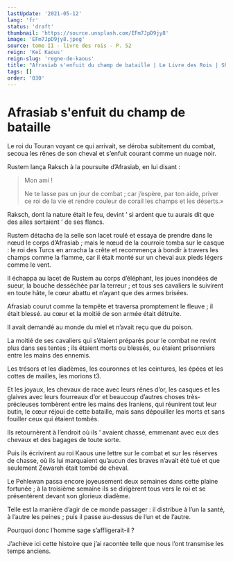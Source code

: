 ```yaml
---
lastUpdate: '2021-05-12'
lang: 'fr'
status: 'draft'
thumbnail: 'https://source.unsplash.com/EFm7JpD9jy8'
image: 'EFm7JpD9jy8.jpeg'
source: tome II - livre des rois - P. 52
reign: 'Keï Kaous'
reign-slug: 'regne-de-kaous'
title: "Afrasiab s'enfuit du champ de bataille | Le Livre des Rois | Shâhnâmeh"
tags: []
order: '030'
---
```


# Afrasiab s'enfuit du champ de bataille

Le roi du Touran voyant ce qui arrivait, se déroba subitement du combat, secoua les rênes de son cheval et s’enfuit courant comme un nuage noir.

Rustem lança Raksch à la poursuite d’Afrasiab, en lui disant :

> Mon ami !
>
> Ne te lasse pas un jour de combat ; car j’espère, par ton aide, priver ce roi de la vie et rendre couleur de corail les champs et les déserts.»

Raksch, dont la nature était le feu, devint
’ si ardent que tu aurais dit que des ailes sortaient ’
de ses flancs.

Rustem détacha de la selle son lacet roulé et essaya de prendre dans le nœud le corps d’Afrasiab ; mais le nœud de la courroie tomba sur le casque : le roi des Turcs en arracha la crête et recommença à bondir à travers les champs comme la flamme, car il était monté sur un cheval aux pieds légers comme le vent.

Il échappa au lacet de Rustem au corps d’éléphant, les joues inondées de sueur, la bouche desséchée par la terreur ; et tous ses cavaliers le suivirent en toute hâte, le cœur abattu et n’ayant que des armes brisées.

Afrasiab courut comme la tempête et traversa promptement le fleuve ; il était blessé. au cœur et la moitié de son armée était détruite.

Il avait demandé au monde du miel et n’avait reçu que du poison.

La moitié de ses cavaliers qui s’étaient préparés pour le combat ne revint plus dans ses tentes ; ils étaient morts ou blessés, ou étaient prisonniers entre les mains des ennemis.

Les trésors et les diadèmes, les couronnes et les ceintures, les épées et les cottes de mailles, les morions t3.

Et les joyaux, les chevaux de race avec leurs rênes d’or, les casques et les glaives avec leurs fourreaux d’or et beaucoup d’autres choses très-précieuses tombèrent entre les mains des Iraniens, qui réunirent tout leur butin, le cœur réjoui de cette bataille, mais sans dépouiller les morts et sans fouiller ceux qui étaient tombés.

Ils retournèrent à l’endroit où ils
’ avaient chassé, emmenant avec eux des chevaux et des bagages de toute sorte.

Puis ils écrivirent au roi Kaous une lettre sur le combat et sur les réserves de chasse, où ils lui marquaient qu’aucun des braves n’avait été tué et que seulement Zewareh était tombé de cheval.

Le Pehlewan passa encore joyeusement deux semaines dans cette plaine fortunée ; à la troisième semaine ils se dirigèrent tous vers le roi et se présentèrent devant son glorieux diadème.

Telle est la manière d’agir de ce monde passager : il distribue à l’un la santé, à l’autre les peines ; puis il passe au-dessus de l’un et de l’autre.

Pourquoi donc l’homme sage s’affligerait-il ?

J’achève ici cette histoire que j’ai racontée telle que nous l’ont transmise les temps anciens.
